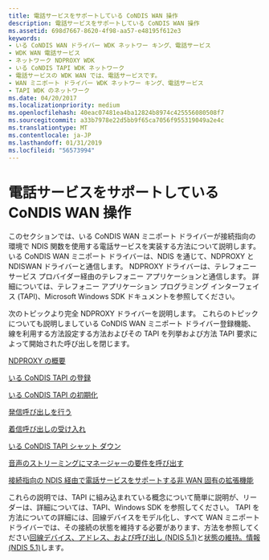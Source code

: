 ```yaml
---
title: 電話サービスをサポートしている CoNDIS WAN 操作
description: 電話サービスをサポートしている CoNDIS WAN 操作
ms.assetid: 698d7667-8620-4f98-aa57-e48195f612e3
keywords:
- いる CoNDIS WAN ドライバー WDK ネットワー キング、電話サービス
- WDK WAN 電話サービス
- ネットワーク NDPROXY WDK
- いる CoNDIS TAPI WDK ネットワーク
- 電話サービスの WDK WAN では、電話サービスです。
- WAN ミニポート ドライバー WDK ネットワー キング、電話サービス
- TAPI WDK のネットワーク
ms.date: 04/20/2017
ms.localizationpriority: medium
ms.openlocfilehash: 40eac07481ea4ba12824b8974c425556080508f7
ms.sourcegitcommit: a33b7978e22d5bb9f65ca7056f955319049a2e4c
ms.translationtype: MT
ms.contentlocale: ja-JP
ms.lasthandoff: 01/31/2019
ms.locfileid: "56573994"
---
```

# <a name="condis-wan-operations-that-support-telephonic-services"></a>電話サービスをサポートしている CoNDIS WAN 操作





このセクションでは、いる CoNDIS WAN ミニポート ドライバーが接続指向の環境で NDIS 関数を使用する電話サービスを実装する方法について説明します。 いる CoNDIS WAN ミニポート ドライバーは、NDIS を通じて、NDPROXY と NDISWAN ドライバーと通信します。 NDPROXY ドライバーは、テレフォニー サービス プロバイダー経由のテレフォニー アプリケーションと通信します。 詳細については、テレフォニー アプリケーション プログラミング インターフェイス (TAPI)、Microsoft Windows SDK ドキュメントを参照してください。

次のトピックより完全 NDPROXY ドライバーを説明します。 これらのトピックについても説明しましている CoNDIS WAN ミニポート ドライバー登録機能、線を利用する方法設定する方法およびその TAPI を列挙および方法 TAPI 要求によって開始された呼び出しを閉じます。

[NDPROXY の概要](ndproxy-overview.md)

[いる CoNDIS TAPI の登録](condis-tapi-registration.md)

[いる CoNDIS TAPI の初期化](condis-tapi-initialization.md)

[発信呼び出しを行う](making-outgoing-calls.md)

[着信呼び出しの受け入れ](accepting-incoming-calls.md)

[いる CoNDIS TAPI シャット ダウン](condis-tapi-shutdown.md)

[音声のストリーミングにマネージャーの要件を呼び出す](call-manager-requirements-for-voice-streaming.md)

[接続指向の NDIS 経由で電話サービスをサポートする非 WAN 固有の拡張機能](non-wan-specific-extensions-to-support-telephonic-services-over-connec.md)

これらの説明では、TAPI に組み込まれている概念について簡単に説明が、リーダーは、詳細については、TAPI、Windows SDK を参照してください。 TAPI を方法についての詳細には、回線デバイスをモデル化し、すべて WAN ミニポート ドライバーでは、その接続の状態を維持する必要があります、方法を参照してください[回線デバイス、アドレス、および呼び出し (NDIS 5.1)](https://msdn.microsoft.com/library/windows/hardware/ff549181)と[状態の維持。情報 (NDIS 5.1)](https://msdn.microsoft.com/library/windows/hardware/ff549232)します。

 

 






